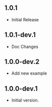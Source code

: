 ## 1.0.1
- Initial Release
## 1.0.1-dev.1
-  Doc Changes
## 1.0.0-dev.2
- Add new example
## 1.0.0-dev.1
- Initial version.
